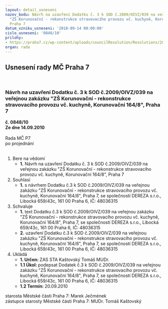 ```yaml
---
layout: detail_usneseni
nazev_bodu: Návrh na uzavření Dodatku č. 3 k SOD č.2009/OIVZ/039 na veřejnou zakázku
  "ZŠ Korunovační - rekonstrukce stravovacího provozu vč. kuchyně, Korunovační 164/8",
  Praha 7
datum_vzniku_usneseni: '2010-09-14 00:00:00'
cislo_usneseni: '0848/10'
prilohy:
- https://praha7.cz/wp-content/uploads/councilResolution/Resolutions/20064/50-10-dodatek_%c4%8d3.doc
organ: rada
---
```

<div id="ucUsn_pList" class="usn">
	<span><h2>Usnesení rady MČ Praha 7 </h2>
<br></span><div class="standBody">
<span><h3>Návrh na uzavření Dodatku č. 3 k SOD č.2009/OIVZ/039 na veřejnou zakázku "ZŠ Korunovační - rekonstrukce stravovacího provozu vč. kuchyně, Korunovační 164/8", Praha 7</h3></span><div class="center">
		<strong>č. 0848/10</strong><br>
	</div>
<div class="center">
		<strong>Ze dne 14.09.2010</strong><br><br>
	</div>Rada MČ P7<br> po projednání<br><br><ol>
<li>Bere na vědomí<ul><li>
<strong>1.</strong> Návrh na uzavření Dodatku č. 3 k SOD č.2009/OIVZ/039 na veřejnou zakázku "ZŠ Korunovační - rekonstrukce stravovacího provozu vč. kuchyně, Korunovační 164/8", Praha 7</li></ul>
</li>
<li>Souhlasí<ul><li>
<strong>1.</strong> s návrhem Dodatku č.3  k SOD č.2009/OIVZ/039 na veřejnou zakázku "ZŠ Korunovační - rekonstrukce stravovacího provozu vč. kuchyně, Korunovační 164/8", Praha 7, se společností DEREZA s.r.o., Libocká 659/43c, 161 00 Praha 6, IČ: 48036315  </li></ul>
</li>
<li>Schvaluje<ul>
<li>
<strong>1.</strong> text Dodatku č.3  k SOD č.2009/OIVZ/039 na veřejnou zakázku "ZŠ Korunovační - rekonstrukce stravovacího provozu vč. kuchyně, Korunovační 164/8", Praha 7, se společností DEREZA s.r.o., Libocká 659/43c, 161 00 Praha 6, IČ: 48036315  </li>
<li>
<strong>2.</strong> uzavření Dodatku č.3  k SOD č.2009/OIVZ/039 na veřejnou zakázku "ZŠ Korunovační - rekonstrukce stravovacího provozu vč. kuchyně, Korunovační 164/8", Praha 7, se společností DEREZA s.r.o., Libocká 659/43c, 161 00 Praha 6, IČ: 48036315   </li>
</ul>
</li>
<li>Ukládá<ul>
<li>
<strong>1. Určen: </strong>ZAS STA Kaštovský Tomáš MUDr.</li>
<li>
<strong>1.1 Úkol: </strong>podepsat Dodatek č.3  k SOD č.2009/OIVZ/039 na veřejnou zakázku "ZŠ Korunovační - rekonstrukce stravovacího provozu vč. kuchyně, Korunovační 164/8", Praha 7, se společností DEREZA s.r.o., Libocká 659/43c, 161 00 Praha 6, IČ: 48036315  </li>
<li>
<strong>1.2 Termín: </strong>20.09.2010</li>
</ul>
</li>
</ol>starosta Městské části Praha 7: Marek Ječmének<br>zástupce starosty Městské části Praha 7: MUDr. Tomáš Kaštovský 
</div>
</div>